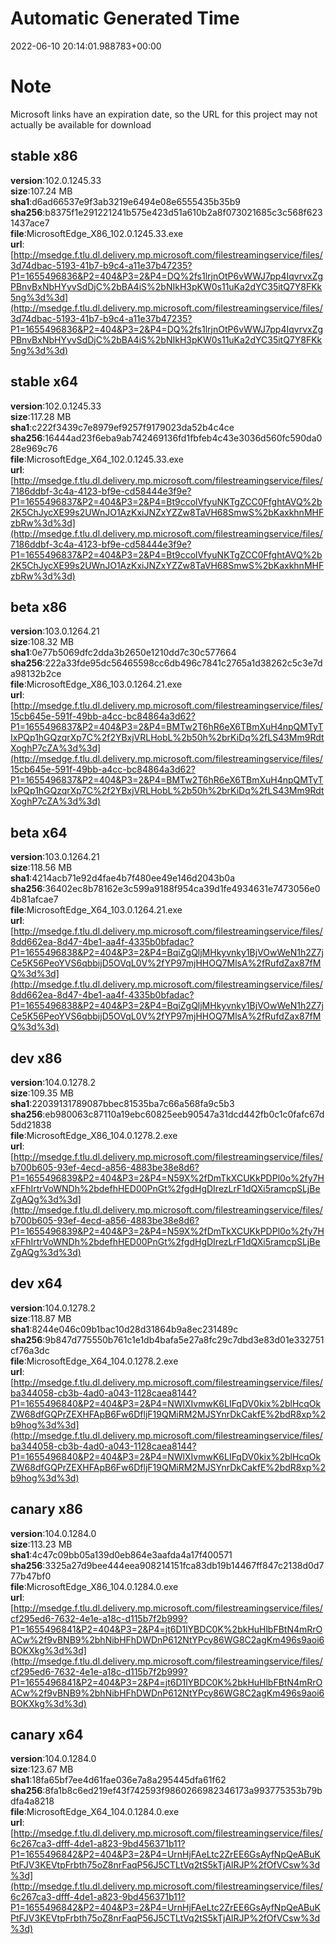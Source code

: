 # Automatic Generated Time
2022-06-10 20:14:01.988783+00:00

# Note
Microsoft links have an expiration date, so the URL for this project may not actually be available for download

## stable x86
**version**:102.0.1245.33  
**size**:107.24 MB  
**sha1**:d6ad66537e9f3ab3219e6494e08e6555435b35b9  
**sha256**:b8375f1e291221241b575e423d51a610b2a8f073021685c3c568f6231437ace7  
**file**:MicrosoftEdge_X86_102.0.1245.33.exe  
**url**:[http://msedge.f.tlu.dl.delivery.mp.microsoft.com/filestreamingservice/files/3d74dbac-5193-41b7-b9c4-a11e37b47235?P1=1655496836&P2=404&P3=2&P4=DQ%2fs1lrjnOtP6vWWJ7pp4IqvrvxZgPBnvBxNbHYyvSdDjC%2bBA4iS%2bNIkH3pKW0s11uKa2dYC35itQ7Y8FKk5ng%3d%3d](http://msedge.f.tlu.dl.delivery.mp.microsoft.com/filestreamingservice/files/3d74dbac-5193-41b7-b9c4-a11e37b47235?P1=1655496836&P2=404&P3=2&P4=DQ%2fs1lrjnOtP6vWWJ7pp4IqvrvxZgPBnvBxNbHYyvSdDjC%2bBA4iS%2bNIkH3pKW0s11uKa2dYC35itQ7Y8FKk5ng%3d%3d)  

## stable x64
**version**:102.0.1245.33  
**size**:117.28 MB  
**sha1**:c222f3439c7e8979ef9257f9179023da52b4c4ce  
**sha256**:16444ad23f6eba9ab742469136fd1fbfeb4c43e3036d560fc590da028e969c76  
**file**:MicrosoftEdge_X64_102.0.1245.33.exe  
**url**:[http://msedge.f.tlu.dl.delivery.mp.microsoft.com/filestreamingservice/files/7186ddbf-3c4a-4123-bf9e-cd58444e3f9e?P1=1655496837&P2=404&P3=2&P4=Bt9ccolVfyuNKTgZCC0FfghtAVQ%2b2K5ChJycXE99s2UWnJO1AzKxiJNZxYZZw8TaVH68SmwS%2bKaxkhnMHFzbRw%3d%3d](http://msedge.f.tlu.dl.delivery.mp.microsoft.com/filestreamingservice/files/7186ddbf-3c4a-4123-bf9e-cd58444e3f9e?P1=1655496837&P2=404&P3=2&P4=Bt9ccolVfyuNKTgZCC0FfghtAVQ%2b2K5ChJycXE99s2UWnJO1AzKxiJNZxYZZw8TaVH68SmwS%2bKaxkhnMHFzbRw%3d%3d)  

## beta x86
**version**:103.0.1264.21  
**size**:108.32 MB  
**sha1**:0e77b5069dfc2dda3b2650e1210dd7c30c577664  
**sha256**:222a33fde95dc56465598cc6db496c7841c2765a1d38262c5c3e7da98132b2ce  
**file**:MicrosoftEdge_X86_103.0.1264.21.exe  
**url**:[http://msedge.f.tlu.dl.delivery.mp.microsoft.com/filestreamingservice/files/15cb645e-591f-49bb-a4cc-bc84864a3d62?P1=1655496837&P2=404&P3=2&P4=BMTw2T6hR6eX6TBmXuH4npQMTyTIxPQp1hGQzqrXp7C%2f2YBxjVRLHobL%2b50h%2brKiDq%2fLS43Mm9RdtXoghP7cZA%3d%3d](http://msedge.f.tlu.dl.delivery.mp.microsoft.com/filestreamingservice/files/15cb645e-591f-49bb-a4cc-bc84864a3d62?P1=1655496837&P2=404&P3=2&P4=BMTw2T6hR6eX6TBmXuH4npQMTyTIxPQp1hGQzqrXp7C%2f2YBxjVRLHobL%2b50h%2brKiDq%2fLS43Mm9RdtXoghP7cZA%3d%3d)  

## beta x64
**version**:103.0.1264.21  
**size**:118.56 MB  
**sha1**:4214acb71e92d4fae4b7f480ee49e146d2043b0a  
**sha256**:36402ec8b78162e3c599a9188f954ca39d1fe4934631e7473056e04b81afcae7  
**file**:MicrosoftEdge_X64_103.0.1264.21.exe  
**url**:[http://msedge.f.tlu.dl.delivery.mp.microsoft.com/filestreamingservice/files/8dd662ea-8d47-4be1-aa4f-4335b0bfadac?P1=1655496838&P2=404&P3=2&P4=BqiZgQljMHkyvnky1BjVOwWeN1h2Z7jCe5K56PeoYVS6qbbijD5OVqL0V%2fYP97mjHHOQ7MlsA%2fRufdZax87fMQ%3d%3d](http://msedge.f.tlu.dl.delivery.mp.microsoft.com/filestreamingservice/files/8dd662ea-8d47-4be1-aa4f-4335b0bfadac?P1=1655496838&P2=404&P3=2&P4=BqiZgQljMHkyvnky1BjVOwWeN1h2Z7jCe5K56PeoYVS6qbbijD5OVqL0V%2fYP97mjHHOQ7MlsA%2fRufdZax87fMQ%3d%3d)  

## dev x86
**version**:104.0.1278.2  
**size**:109.35 MB  
**sha1**:22039131789087bbec81535ba7c66a568fa9c5b3  
**sha256**:eb980063c87110a19ebc60825eeb90547a31dcd442fb0c1c0fafc67d5dd21838  
**file**:MicrosoftEdge_X86_104.0.1278.2.exe  
**url**:[http://msedge.f.tlu.dl.delivery.mp.microsoft.com/filestreamingservice/files/b700b605-93ef-4ecd-a856-4883be38e8d6?P1=1655496839&P2=404&P3=2&P4=N59X%2fDmTkXCUKkPDPl0o%2fy7HxFFhIrtrVoWNDh%2bdefhHED00PnGt%2fgdHgDIrezLrF1dQXi5ramcpSLjBeZgAQg%3d%3d](http://msedge.f.tlu.dl.delivery.mp.microsoft.com/filestreamingservice/files/b700b605-93ef-4ecd-a856-4883be38e8d6?P1=1655496839&P2=404&P3=2&P4=N59X%2fDmTkXCUKkPDPl0o%2fy7HxFFhIrtrVoWNDh%2bdefhHED00PnGt%2fgdHgDIrezLrF1dQXi5ramcpSLjBeZgAQg%3d%3d)  

## dev x64
**version**:104.0.1278.2  
**size**:118.87 MB  
**sha1**:8244e046c09b1bac10d28d31864b9a8ec231489c  
**sha256**:9b847d775550b761c1e1db4bafa5e27a8fc29c7dbd3e83d01e332751cf76a3dc  
**file**:MicrosoftEdge_X64_104.0.1278.2.exe  
**url**:[http://msedge.f.tlu.dl.delivery.mp.microsoft.com/filestreamingservice/files/ba344058-cb3b-4ad0-a043-1128caea8144?P1=1655496840&P2=404&P3=2&P4=NWlXIvmwK6LIFqDV0kix%2blHcqOkZW68dfGQPrZEXHFApB6Fw6DfljF19QMiRM2MJSYnrDkCakfE%2bdR8xp%2b9hog%3d%3d](http://msedge.f.tlu.dl.delivery.mp.microsoft.com/filestreamingservice/files/ba344058-cb3b-4ad0-a043-1128caea8144?P1=1655496840&P2=404&P3=2&P4=NWlXIvmwK6LIFqDV0kix%2blHcqOkZW68dfGQPrZEXHFApB6Fw6DfljF19QMiRM2MJSYnrDkCakfE%2bdR8xp%2b9hog%3d%3d)  

## canary x86
**version**:104.0.1284.0  
**size**:113.23 MB  
**sha1**:4c47c09bb05a139d0eb864e3aafda4a17f400571  
**sha256**:3325a27d9bee444eea908214151fca83db19b14467ff847c2138d0d777b47bf0  
**file**:MicrosoftEdge_X86_104.0.1284.0.exe  
**url**:[http://msedge.f.tlu.dl.delivery.mp.microsoft.com/filestreamingservice/files/cf295ed6-7632-4e1e-a18c-d115b7f2b999?P1=1655496841&P2=404&P3=2&P4=jt6D1lYBDC0K%2bkHuHlbFBtN4mRrOACw%2f9vBNB9%2bhNibHFhDWDnP612NtYPcy86WG8C2agKm496s9aoi6BOKXkg%3d%3d](http://msedge.f.tlu.dl.delivery.mp.microsoft.com/filestreamingservice/files/cf295ed6-7632-4e1e-a18c-d115b7f2b999?P1=1655496841&P2=404&P3=2&P4=jt6D1lYBDC0K%2bkHuHlbFBtN4mRrOACw%2f9vBNB9%2bhNibHFhDWDnP612NtYPcy86WG8C2agKm496s9aoi6BOKXkg%3d%3d)  

## canary x64
**version**:104.0.1284.0  
**size**:123.67 MB  
**sha1**:18fa65bf7ee4d61fae036e7a8a295445dfa61f62  
**sha256**:8fa1b8c6ed219ef43f742593f9860266982346173a993775353b79bdfa4a8218  
**file**:MicrosoftEdge_X64_104.0.1284.0.exe  
**url**:[http://msedge.f.tlu.dl.delivery.mp.microsoft.com/filestreamingservice/files/6c267ca3-dfff-4de1-a823-9bd456371b11?P1=1655496842&P2=404&P3=2&P4=UrnHjFAeLtc2ZrEE6GsAyfNpQeABuKPtFJV3KEVtpFrbth75oZ8nrFaqP56J5CTLtVq2tS5kTjAlRJP%2fOfVCsw%3d%3d](http://msedge.f.tlu.dl.delivery.mp.microsoft.com/filestreamingservice/files/6c267ca3-dfff-4de1-a823-9bd456371b11?P1=1655496842&P2=404&P3=2&P4=UrnHjFAeLtc2ZrEE6GsAyfNpQeABuKPtFJV3KEVtpFrbth75oZ8nrFaqP56J5CTLtVq2tS5kTjAlRJP%2fOfVCsw%3d%3d)  

